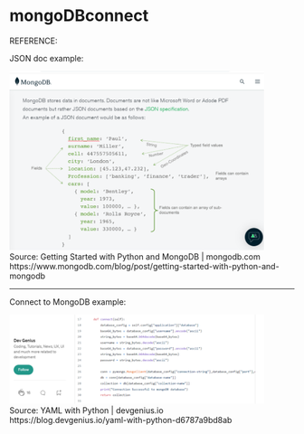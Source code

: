 # mongoDBconnect
<p align="left">
 REFERENCE:
</p>
<p align="left">
 JSON doc example:
</p> 
<p align="left">
 <a href="https://www.mongodb.com/blog/post/getting-started-with-python-and-mongodb">
  <img src="jsondoc.png" width="450" title="JSON doc" alt="JSON doc"> 
</a>
<br>
 Source: Getting Started with Python and MongoDB | mongodb.com
<br>
 https://www.mongodb.com/blog/post/getting-started-with-python-and-mongodb
</p>
<hr>
<p align="left">
Connect to MongoDB example:
</p> 
<p align="left">
<a href="https://blog.devgenius.io/yaml-with-python-d6787a9bd8ab">
<img src="mconnect.png" width="450" title="Connect to MongoDB" alt="Connect to MongoDB"> 
</a> 
<br>
 Source: YAML with Python | devgenius.io
<br>
 https://blog.devgenius.io/yaml-with-python-d6787a9bd8ab
</p>
